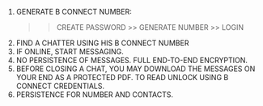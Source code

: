 1. GENERATE B CONNECT NUMBER:
    >> CREATE PASSWORD >> GENERATE NUMBER >> LOGIN
2. FIND A CHATTER USING HIS B CONNECT NUMBER
3. IF ONLINE, START MESSAGING.
4. NO PERSISTENCE OF MESSAGES. FULL END-TO-END ENCRYPTION.
5. BEFORE CLOSING A CHAT, YOU MAY DOWNLOAD THE MESSAGES ON YOUR END AS A PROTECTED PDF. TO READ UNLOCK USING B CONNECT CREDENTIALS.
6. PERSISTENCE FOR NUMBER AND CONTACTS.